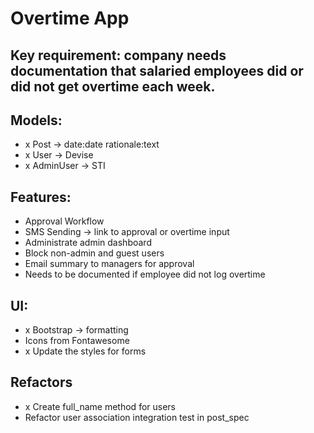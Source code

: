 # Overtime App

## Key requirement: company needs documentation that salaried employees did or did not get overtime each week.

## Models:
- x Post -> date:date rationale:text
- x User -> Devise
- x AdminUser -> STI

## Features:
- Approval Workflow
- SMS Sending -> link to approval or overtime input
- Administrate admin dashboard
- Block non-admin and guest users
- Email summary to managers for approval
- Needs to be documented if employee did not log overtime

## UI:
- x Bootstrap -> formatting
- Icons from Fontawesome
- x Update the styles for forms

## Refactors
- x Create full_name method for users
- Refactor user association integration test in post_spec